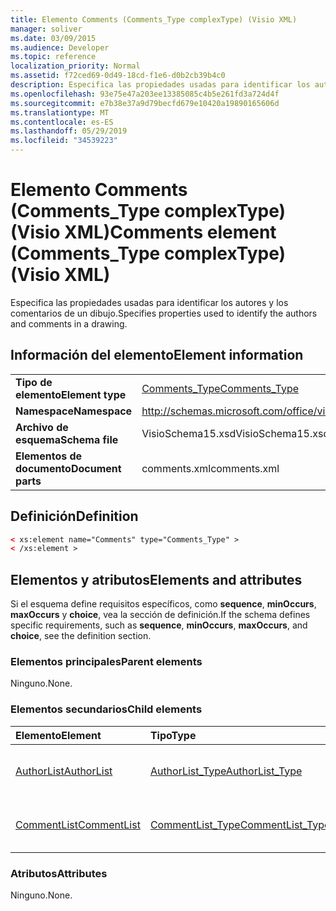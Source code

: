 ```yaml
---
title: Elemento Comments (Comments_Type complexType) (Visio XML)
manager: soliver
ms.date: 03/09/2015
ms.audience: Developer
ms.topic: reference
localization_priority: Normal
ms.assetid: f72ced69-0d49-18cd-f1e6-d0b2cb39b4c0
description: Especifica las propiedades usadas para identificar los autores y los comentarios de un dibujo.
ms.openlocfilehash: 93e75e47a203ee13385085c4b5e261fd3a724d4f
ms.sourcegitcommit: e7b38e37a9d79becfd679e10420a19890165606d
ms.translationtype: MT
ms.contentlocale: es-ES
ms.lasthandoff: 05/29/2019
ms.locfileid: "34539223"
---
```

# <a name="comments-element-comments_type-complextype-visio-xml"></a><span data-ttu-id="70d50-103">Elemento Comments (Comments_Type complexType) (Visio XML)</span><span class="sxs-lookup"><span data-stu-id="70d50-103">Comments element (Comments_Type complexType) (Visio XML)</span></span>

<span data-ttu-id="70d50-104">Especifica las propiedades usadas para identificar los autores y los comentarios de un dibujo.</span><span class="sxs-lookup"><span data-stu-id="70d50-104">Specifies properties used to identify the authors and comments in a drawing.</span></span>
  
## <a name="element-information"></a><span data-ttu-id="70d50-105">Información del elemento</span><span class="sxs-lookup"><span data-stu-id="70d50-105">Element information</span></span>

|||
|:-----|:-----|
|<span data-ttu-id="70d50-106">**Tipo de elemento**</span><span class="sxs-lookup"><span data-stu-id="70d50-106">**Element type**</span></span> <br/> |[<span data-ttu-id="70d50-107">Comments_Type</span><span class="sxs-lookup"><span data-stu-id="70d50-107">Comments_Type</span></span>](comments_type-complextypevisio-xml.md) <br/> |
|<span data-ttu-id="70d50-108">**Namespace**</span><span class="sxs-lookup"><span data-stu-id="70d50-108">**Namespace**</span></span> <br/> |http://schemas.microsoft.com/office/visio/2012/main  <br/> |
|<span data-ttu-id="70d50-109">**Archivo de esquema**</span><span class="sxs-lookup"><span data-stu-id="70d50-109">**Schema file**</span></span> <br/> |<span data-ttu-id="70d50-110">VisioSchema15.xsd</span><span class="sxs-lookup"><span data-stu-id="70d50-110">VisioSchema15.xsd</span></span>  <br/> |
|<span data-ttu-id="70d50-111">**Elementos de documento**</span><span class="sxs-lookup"><span data-stu-id="70d50-111">**Document parts**</span></span> <br/> |<span data-ttu-id="70d50-112">comments.xml</span><span class="sxs-lookup"><span data-stu-id="70d50-112">comments.xml</span></span>  <br/> |
   
## <a name="definition"></a><span data-ttu-id="70d50-113">Definición</span><span class="sxs-lookup"><span data-stu-id="70d50-113">Definition</span></span>

```XML
< xs:element name="Comments" type="Comments_Type" >
< /xs:element >
```

## <a name="elements-and-attributes"></a><span data-ttu-id="70d50-114">Elementos y atributos</span><span class="sxs-lookup"><span data-stu-id="70d50-114">Elements and attributes</span></span>

<span data-ttu-id="70d50-115">Si el esquema define requisitos específicos, como **sequence**, **minOccurs**, **maxOccurs** y **choice**, vea la sección de definición.</span><span class="sxs-lookup"><span data-stu-id="70d50-115">If the schema defines specific requirements, such as **sequence**, **minOccurs**, **maxOccurs**, and **choice**, see the definition section.</span></span> 
  
### <a name="parent-elements"></a><span data-ttu-id="70d50-116">Elementos principales</span><span class="sxs-lookup"><span data-stu-id="70d50-116">Parent elements</span></span>

<span data-ttu-id="70d50-117">Ninguno.</span><span class="sxs-lookup"><span data-stu-id="70d50-117">None.</span></span>
  
### <a name="child-elements"></a><span data-ttu-id="70d50-118">Elementos secundarios</span><span class="sxs-lookup"><span data-stu-id="70d50-118">Child elements</span></span>

|<span data-ttu-id="70d50-119">**Elemento**</span><span class="sxs-lookup"><span data-stu-id="70d50-119">**Element**</span></span>|<span data-ttu-id="70d50-120">**Tipo**</span><span class="sxs-lookup"><span data-stu-id="70d50-120">**Type**</span></span>|<span data-ttu-id="70d50-121">**Descripción**</span><span class="sxs-lookup"><span data-stu-id="70d50-121">**Description**</span></span>|
|:-----|:-----|:-----|
|[<span data-ttu-id="70d50-122">AuthorList</span><span class="sxs-lookup"><span data-stu-id="70d50-122">AuthorList</span></span>](authorlist-element-comments_type-complextypevisio-xml.md) <br/> |[<span data-ttu-id="70d50-123">AuthorList_Type</span><span class="sxs-lookup"><span data-stu-id="70d50-123">AuthorList_Type</span></span>](authorlist_type-complextypevisio-xml.md) <br/> |<span data-ttu-id="70d50-124">Especifica los autores de un dibujo.</span><span class="sxs-lookup"><span data-stu-id="70d50-124">Specifies the authors in a drawing.</span></span>  <br/> |
|[<span data-ttu-id="70d50-125">CommentList</span><span class="sxs-lookup"><span data-stu-id="70d50-125">CommentList</span></span>](commentlist-element-comments_type-complextypevisio-xml.md) <br/> |[<span data-ttu-id="70d50-126">CommentList_Type</span><span class="sxs-lookup"><span data-stu-id="70d50-126">CommentList_Type</span></span>](commentlist_type-complextypevisio-xml.md) <br/> |<span data-ttu-id="70d50-127">Especifica los comentarios de un dibujo.</span><span class="sxs-lookup"><span data-stu-id="70d50-127">Specifies the comments in a drawing.</span></span>  <br/> |
   
### <a name="attributes"></a><span data-ttu-id="70d50-128">Atributos</span><span class="sxs-lookup"><span data-stu-id="70d50-128">Attributes</span></span>

<span data-ttu-id="70d50-129">Ninguno.</span><span class="sxs-lookup"><span data-stu-id="70d50-129">None.</span></span>
  

